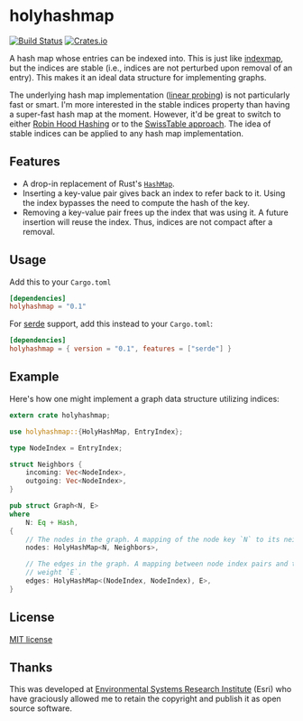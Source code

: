 # holyhashmap

[![Build Status](https://api.cirrus-ci.com/github/jasonwhite/holyhashmap.svg?branch=master)](https://cirrus-ci.com/github/jasonwhite/holyhashmap) [![Crates.io](https://img.shields.io/crates/v/holyhashmap.svg)](https://crates.io/crates/holyhashmap)

A hash map whose entries can be indexed into. This is just like [indexmap][],
but the indices are stable (i.e., indices are not perturbed upon removal of an
entry). This makes it an ideal data structure for implementing graphs.

The underlying hash map implementation ([linear probing][]) is not particularly
fast or smart. I'm more interested in the stable indices property than having a
super-fast hash map at the moment. However, it'd be great to switch to either
[Robin Hood Hashing][] or to the [SwissTable approach][hashbrown]. The idea of
stable indices can be applied to any hash map implementation.

[indexmap]: https://github.com/bluss/indexmap
[linear probing]: https://en.wikipedia.org/wiki/Linear_probing
[Robin Hood Hashing]: https://en.wikipedia.org/wiki/Hash_table#Robin_Hood_hashing
[hashbrown]: https://github.com/Amanieu/hashbrown


## Features

 * A drop-in replacement of Rust's
   [`HashMap`](https://doc.rust-lang.org/std/collections/struct.HashMap.html).
 * Inserting a key-value pair gives back an index to refer back to it. Using the
   index bypasses the need to compute the hash of the key.
 * Removing a key-value pair frees up the index that was using it. A future
   insertion will reuse the index. Thus, indices are not compact after a
   removal.


## Usage

Add this to your `Cargo.toml`

```toml
[dependencies]
holyhashmap = "0.1"
```

For [serde](https://serde.rs/) support, add this instead to your `Cargo.toml`:

```toml
[dependencies]
holyhashmap = { version = "0.1", features = ["serde"] }
```

## Example

Here's how one might implement a graph data structure utilizing indices:

```rust
extern crate holyhashmap;

use holyhashmap::{HolyHashMap, EntryIndex};

type NodeIndex = EntryIndex;

struct Neighbors {
    incoming: Vec<NodeIndex>,
    outgoing: Vec<NodeIndex>,
}

pub struct Graph<N, E>
where
    N: Eq + Hash,
{
    // The nodes in the graph. A mapping of the node key `N` to its neighbors.
    nodes: HolyHashMap<N, Neighbors>,

    // The edges in the graph. A mapping between node index pairs and the edge
    // weight `E`.
    edges: HolyHashMap<(NodeIndex, NodeIndex), E>,
}
```

## License

[MIT license](LICENSE)

## Thanks

This was developed at [Environmental Systems Research
Institute](http://www.esri.com/) (Esri) who have graciously allowed me to retain
the copyright and publish it as open source software.
